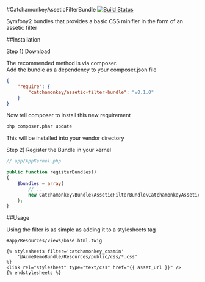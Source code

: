 #CatchamonkeyAsseticFilterBundle [![Build Status](https://secure.travis-ci.org/catchamonkey/CatchamonkeyAsseticFilterBundle.png?branch=master)](https://travis-ci.org/catchamonkey/CatchamonkeyAsseticFilterBundle)

Symfony2 bundles that provides a basic CSS minifier in the form of an assetic filter

##Installation

Step 1) Download

The recommended method is via composer.  
Add the bundle as a dependency to your composer.json file

```json
{
    "require": {
        "catchamonkey/assetic-filter-bundle": "v0.1.0"
    }
}
```

Now tell composer to install this new requirement

```bash
php composer.phar update
```

This will be installed into your vendor directory

Step 2) Register the Bundle in your kernel

```php
// app/AppKernel.php

public function registerBundles()
{
    $bundles = array(
        // ...
        new Catchamonkey\Bundle\AsseticFilterBundle\CatchamonkeyAsseticFilterBundle(),
    );
}
```

##Usage

Using the filter is as simple as adding it to a stylesheets tag

```smarty
#app/Resources/views/base.html.twig

{% stylesheets filter='catchamonkey_cssmin'
    '@AcmeDemoBundle/Resources/public/css/*.css'
%}
<link rel="stylesheet" type="text/css" href="{{ asset_url }}" />
{% endstylesheets %}
```
